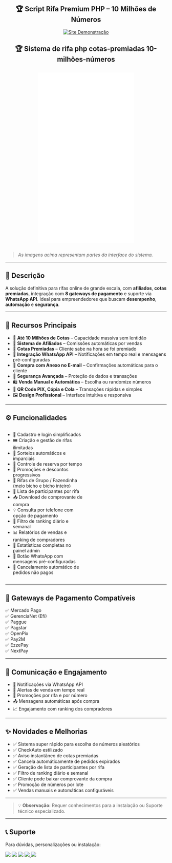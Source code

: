 <div align="center">
  <h2>🏆 Script Rifa Premium PHP – 10 Milhões de Números</h2>
<p>
  <a href="https://xsorte.alysson.shop/">
    <img src="https://img.shields.io/badge/Site%20Demonstração-Acessar-0d6efd?style=for-the-badge" alt="Site Demonstração">
  </a>
 </p> 
</div>
<div align="center">
<h2>🏆 Sistema de rifa php cotas-premiadas 10-milhões-números</h2> 
</div>

<div align="center">
    <img src="img-README/1.gif" alt="Tela 5" width="300" style="margin: 10px;" /> 
  <!--img src="img-README/3.png" alt="Tela 1" width="200" style="margin: 10px;" />
  <img src="img-README/2.png" alt="Tela 2" width="200" style="margin: 10px;" />
  <img src="img-README/1.png" alt="Tela 3" width="200" style="margin: 10px;" />
  <img src="img-README/4.png" alt="Tela 4" width="200" style="margin: 10px;" /-->  
</div>

> _As imagens acima representam partes da interface do sistema._

---

## 🧩 Descrição

A solução definitiva para rifas online de grande escala, com **afiliados**, **cotas premiadas**, integração com **8 gateways de pagamento** e suporte via **WhatsApp API**. Ideal para empreendedores que buscam **desempenho**, **automação** e **segurança**.

---

## 🚀 Recursos Principais

- 🔢 **Até 10 Milhões de Cotas** – Capacidade massiva sem lentidão  
- 🧩 **Sistema de Afiliados** – Comissões automáticas por vendas  
- 🎁 **Cotas Premiadas** – Cliente sabe na hora se foi premiado  
- 💬 **Integração WhatsApp API** – Notificações em tempo real e mensagens pré-configuradas  
- 🧾 **Compra com Anexo no E-mail** – Confirmações automáticas para o cliente  
- 🔐 **Segurança Avançada** – Proteção de dados e transações  
- 🛍️ **Venda Manual e Automática** – Escolha ou randomize números  
- 📲 **QR Code PIX, Cópia e Cola** – Transações rápidas e simples  
- 🖼️ **Design Profissional** – Interface intuitiva e responsiva  

---

## ⚙️ Funcionalidades

<div style="display: flex; flex-wrap: wrap; justify-content: space-between;">

<div style="width: 48%;">

- 👥 Cadastro e login simplificados  
- 🎟️ Criação e gestão de rifas ilimitadas  
- 🔄 Sorteios automáticos e imparciais  
- 📅 Controle de reserva por tempo  
- 🧠 Promoções e descontos progressivos  
- 🐄 Rifas de Grupo / Fazendinha (meio bicho e bicho inteiro)  
- 📇 Lista de participantes por rifa  
- 📥 Download de comprovante de compra  
- 💡 Consulta por telefone com opção de pagamento  
- 🔎 Filtro de ranking diário e semanal  
- 📊 Relatórios de vendas e ranking de compradores  
- 🧮 Estatísticas completas no painel admin  
- 💬 Botão WhatsApp com mensagens pré-configuradas  
- 🚫 Cancelamento automático de pedidos não pagos  

</div>

</div>

---

## 💸 Gateways de Pagamento Compatíveis

✅ Mercado Pago  
✅ GerenciaNet (Efi)  
✅ Paggue  
✅ Pagstar  
✅ OpenPix  
✅ Pay2M  
✅ EzzePay  
✅ NextPay  

---

## 📢 Comunicação e Engajamento

- 📱 Notificações via WhatsApp API  
- 🔔 Alertas de venda em tempo real  
- 📣 Promoções por rifa e por número  
- 📤 Mensagens automáticas após compra  
- 📈 Engajamento com ranking dos compradores  

---

## ✨ Novidades e Melhorias

- ✅ Sistema super rápido para escolha de números aleatórios  
- ✅ CheckAuto estilizado  
- ✅ Aviso instantâneo de cotas premiadas  
- ✅ Cancela automáticamente de pedidos expirados  
- ✅ Geração de lista de participantes por rifa  
- ✅ Filtro de ranking diário e semanal  
- ✅ Cliente pode baixar comprovante da compra  
- ✅ Promoção de números por lote  
- ✅ Vendas manuais e automáticas configuráveis  

---

> 💡 **Observação:** Requer conhecimentos para a instalação ou Suporte técnico especializado.

---

## 📞 Suporte

Para dúvidas, personalizações ou instalação:  
<div> 
  <!--a href="#" target="_blank"><img src="https://img.shields.io/badge/YouTube-FF0000?style=for-the-badge&logo=youtube&logoColor=white" target="_blank"></a-->
<a href="https://www.instagram.com/alysson.s.almeida/" target="_blank"><img src="https://img.shields.io/badge/Instagram-E4405F?style=for-the-badge&logo=instagram&logoColor=white" target="_blank"></a>
<a href="https://www.facebook.com/alysson.almeida.asas.dev" target="_blank"><img src="https://img.shields.io/badge/Facebook-1877F2?style=for-the-badge&logo=facebook&logoColor=white" target="_blank"></a>
<a href = "mailto:alysson@asasdev.com.br	"><img src="https://img.shields.io/badge/-Mail-%23333?style=for-the-badge&logo=gmail&logoColor=white" target="_blank"></a>
<a href="https://wa.me/5511914336999" target="_blank">
<img src="https://img.shields.io/badge/WhatsApp-25D366?style=for-the-badge&logo=whatsapp&logoColor=white">
</a>
<a href="https://t.me/asas_dev" target="_blank">
<img src="https://img.shields.io/badge/Telegram-2CA5E0?style=for-the-badge&logo=telegram&logoColor=white">
</a>

</div>





